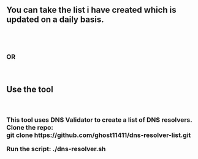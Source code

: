 <h2>You can take the list i have created which is updated on a daily basis.</h2><br>
<br>
<h3>OR</h3>
<br>
<h2>Use the tool</h2><br>
<h3>This tool uses DNS Validator to create a list of DNS resolvers.<br>
Clone the repo:<br>
  git clone https://github.com/ghost11411/dns-resolver-list.git<br>

Run the script:
  ./dns-resolver.sh
